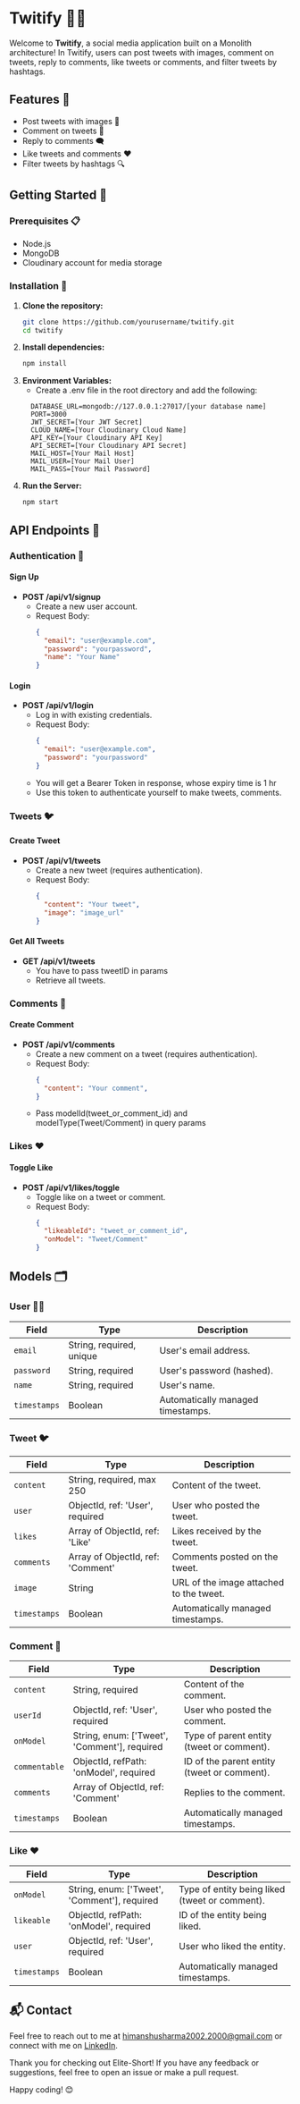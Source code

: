 # Twitify 📱✨

Welcome to **Twitify**, a social media application built on a Monolith architecture! In Twitify, users can post tweets with images, comment on tweets, reply to comments, like tweets or comments, and filter tweets by hashtags.

## Features 🌟
- Post tweets with images 📸
- Comment on tweets 💬
- Reply to comments 🗨️
- Like tweets and comments ❤️
- Filter tweets by hashtags 🔍

## Getting Started 🚀

### Prerequisites 📋
- Node.js
- MongoDB
- Cloudinary account for media storage

### Installation 🔧

1. **Clone the repository:**
   ```sh
   git clone https://github.com/yourusername/twitify.git
   cd twitify

2. **Install dependencies:**
   ```sh
   npm install

3. **Environment Variables:**
   - Create a .env file in the root directory and add the following:
    ```plaintext
      DATABASE_URL=mongodb://127.0.0.1:27017/[your database name]
      PORT=3000
      JWT_SECRET=[Your JWT Secret]
      CLOUD_NAME=[Your Cloudinary Cloud Name]
      API_KEY=[Your Cloudinary API Key]
      API_SECRET=[Your Cloudinary API Secret]
      MAIL_HOST=[Your Mail Host]
      MAIL_USER=[Your Mail User]
      MAIL_PASS=[Your Mail Password]  
    ```
4. **Run the Server:**
   ```sh
   npm start

## API Endpoints 📡

### Authentication 🔑

#### Sign Up
- **POST /api/v1/signup**
  - Create a new user account.
  - Request Body:
    ```json
    {
      "email": "user@example.com",
      "password": "yourpassword",
      "name": "Your Name"
    }
    ```

#### Login
- **POST /api/v1/login**
  - Log in with existing credentials.
  - Request Body:
    ```json
    {
      "email": "user@example.com",
      "password": "yourpassword"
    }
    ```
  - You will get a Bearer Token in response, whose expiry time is 1 hr
  - Use this token to authenticate yourself to make tweets, comments.

### Tweets 🐦

#### Create Tweet
- **POST /api/v1/tweets**
  - Create a new tweet (requires authentication).
  - Request Body:
    ```json
    {
      "content": "Your tweet",
      "image": "image_url"
    }
    ```

#### Get All Tweets
- **GET /api/v1/tweets**
  - You have to pass tweetID in params
  - Retrieve all tweets.

### Comments 💬

#### Create Comment
- **POST /api/v1/comments**
  - Create a new comment on a tweet (requires authentication).
  - Request Body:
    ```json
    {
      "content": "Your comment",
    }
    ```
  - Pass modelId(tweet_or_comment_id) and modelType(Tweet/Comment) in query params

### Likes ❤️

#### Toggle Like
- **POST /api/v1/likes/toggle**
  - Toggle like on a tweet or comment.
  - Request Body:
    ```json
    {
      "likeableId": "tweet_or_comment_id",
      "onModel": "Tweet/Comment"
    }
    ```

## Models 🗂

### User 🧑‍💻

| Field       | Type              | Description                          |
|-------------|-------------------|--------------------------------------|
| `email`     | String, required, unique | User's email address.         |
| `password`  | String, required  | User's password (hashed).             |
| `name`      | String, required  | User's name.                          |
| `timestamps`| Boolean           | Automatically managed timestamps.     |

### Tweet 🐦

| Field         | Type                        | Description                                   |
|---------------|-----------------------------|-----------------------------------------------|
| `content`     | String, required, max 250   | Content of the tweet.                         |
| `user`        | ObjectId, ref: 'User', required | User who posted the tweet.                |
| `likes`       | Array of ObjectId, ref: 'Like' | Likes received by the tweet.              |
| `comments`    | Array of ObjectId, ref: 'Comment' | Comments posted on the tweet.          |
| `image`       | String                      | URL of the image attached to the tweet.       |
| `timestamps`  | Boolean                     | Automatically managed timestamps.             |

### Comment 💬

| Field         | Type                        | Description                                   |
|---------------|-----------------------------|-----------------------------------------------|
| `content`     | String, required            | Content of the comment.                       |
| `userId`      | ObjectId, ref: 'User', required | User who posted the comment.              |
| `onModel`     | String, enum: ['Tweet', 'Comment'], required | Type of parent entity (tweet or comment). |
| `commentable` | ObjectId, refPath: 'onModel', required | ID of the parent entity (tweet or comment). |
| `comments`    | Array of ObjectId, ref: 'Comment' | Replies to the comment.                 |
| `timestamps`  | Boolean                     | Automatically managed timestamps.             |

### Like ❤️

| Field         | Type                        | Description                                   |
|---------------|-----------------------------|-----------------------------------------------|
| `onModel`     | String, enum: ['Tweet', 'Comment'], required | Type of entity being liked (tweet or comment). |
| `likeable`    | ObjectId, refPath: 'onModel', required | ID of the entity being liked.            |
| `user`        | ObjectId, ref: 'User', required | User who liked the entity.                |
| `timestamps`  | Boolean                     | Automatically managed timestamps.             |



## 📬 Contact

Feel free to reach out to me at [himanshusharma2002.2000@gmail.com](mailto:himanshusharma2002.2000@gmail.com) or connect with me on [LinkedIn](https://www.linkedin.com/in/himanshu-sharma-dev).


Thank you for checking out Elite-Short! If you have any feedback or suggestions, feel free to open an issue or make a pull request.

Happy coding! 😊

